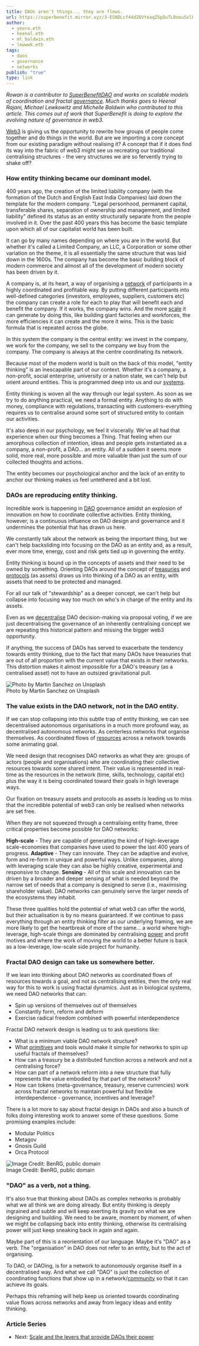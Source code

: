 ```yaml
---
title: DAOs aren't things... they are flows.
url: https://superbenefit.mirror.xyz/3-ESNDLcf44dZ6VteaqZSpQuTL0oouSxlLJwuAlcQ_s
author:
  - yeoro.eth
  - heenal.eth
  - ml_baldwin.eth
  - lewwwk.eth
tags:
  - daos
  - governance
  - networks
publish: "true"
type: link
---
```


_Rowan is a contributor to [SuperBenefitDAO](https://www.superbenefit.org/) and works on scalable models of coordination and fractal [governance](tags/governance.md). Much thanks goes to Heenal Rajani, Michael Lewkowitz and Michelle Baldwin who contributed to this article. This comes out of work that SuperBenefit is doing to explore the evolving nature of governance in web3._

[Web3](tags/blockchain.md) is giving us the opportunity to rewrite how groups of people come together and do things in the world. But are we importing a core concept from our existing paradigm without realising it? A concept that if it does find its way into the fabric of web3 might see us recreating our traditional centralising structures - the very structures we are so fervently trying to shake off?

### How entity thinking became our dominant model.

400 years ago, the creation of the limited liability company (with the formation of the Dutch and English East India Companies) laid down the template for the modern company. "Legal personhood, permanent capital, transferable shares, separation of ownership and management, and limited liability" defined its status as an entity structurally separate from the people involved in it. Over the past 400 years this has become the basic template upon which all of our capitalist world has been built.

It can go by many names depending on where you are in the world. But whether it's called a Limited Company, an LLC, a Corporation or some other variation on the theme, it is all essentially the same structure that was laid down in the 1600s. The company has become the basic building block of modern commerce and almost all of the development of modern society has been driven by it.

A company is, at its heart, a way of organising a [network](tags/networks.md) of participants in a highly coordinated and profitable way. By putting different participants into well-defined categories (investors, employees, suppliers, customers etc) the company can create a role for each to play that will benefit each and benefit the company. If it works, the company wins. And the more [scale](tags/scale.md) it can generate by doing this, like building giant factories and workforces, the more efficiencies it can create and the more it wins. This is the basic formula that is repeated across the globe.

In this system the company is the central entity: we invest in the company, we work for the company, we sell to the company we buy from the company. The company is always at the centre coordinating its network.

Because most of the modern world is built on the back of this model, "entity thinking" is an inescapable part of our context. Whether it's a company, a non-profit, social enterprise, university or a nation state, we can't help but orient around entities. This is programmed deep into us and our [systems](tags/systems.md).

Entity thinking is woven all the way through our legal system. As soon as we try to do anything practical, we need a formal entity. Anything to do with money, compliance with regulations, transacting with customers-everything requires us to centralise around some sort of structured entity to contain our activities.

It's also deep in our psychology, we feel it viscerally. We've all had that experience when our thing becomes a Thing. That feeling when our amorphous collection of intention, ideas and people gets instantiated as a company, a non-profit, a DAO... an entity. All of a sudden it seems more solid, more real, more possible and more valuable than just the sum of our collected thoughts and actions.

The entity becomes our psychological anchor and the lack of an entity to anchor our thinking makes us feel untethered and a bit lost.

### DAOs are reproducing entity thinking.

Incredible work is happening in [DAO](tags/daos.md) governance amidst an explosion of innovation on how to coordinate collective activities. Entity thinking, however, is a continuous influence on DAO design and governance and it undermines the potential that has drawn us here.

We constantly talk about the network as being the important thing, but we can't help backsliding into focusing on the DAO as an entity and, as a result, ever more time, energy, cost and risk gets tied up in governing the entity.

Entity thinking is bound up in the concepts of assets and their need to be owned by something. Orienting DAOs around the concept of [treasuries](tags/treasury.md) and [protocols](tags/protocols.md) (as assets) draws us into thinking of a DAO as an entity, with assets that need to be protected and managed.

For all our talk of "stewardship" as a deeper concept, we can't help but collapse into focusing way too much on who's in charge of the entity and its assets.

Even as we [decentralise](tags/decentralization.md) DAO decision-making via proposal voting, if we are just decentralising the governance of an inherently centralising concept we are repeating this historical pattern and missing the bigger web3 opportunity.

If anything, the success of DAOs has served to exacerbate the tendency towards entity thinking, due to the fact that many DAOs have treasuries that are out of all proportion with the current value that exists in their networks. This distortion makes it almost impossible for a DAO's treasury (as a centralised asset) not to have an outsized gravitational pull.

![Photo by Martin Sanchez on Unsplash](https://superbenefit.mirror.xyz/_next/image?url=https%3A%2F%2Fimages.mirror-media.xyz%2Fpublication-images%2F3ckOwALsBJOCbiOqkpgTp.jpg&w=3840&q=75)  
Photo by Martin Sanchez on Unsplash

### The value exists in the DAO network, not in the DAO entity.

If we can stop collapsing into this subtle trap of entity thinking, we can see decentralised autonomous organisations in a much more profound way, as decentralised autonomous networks. As centerless networks that organise themselves. As coordinated flows of [resources](tags/resources.md) across a network towards some animating goal.

We need design that recognises DAO networks as what they are: groups of actors (people and organisations) who are coordinating their collective resources towards some shared intent. Their value is represented in real-time as the resources in the network (time, skills, technology, capital etc) plus the way it is being coordinated toward their goals in high leverage ways.

Our fixation on treasury assets and protocols as assets is leading us to miss that the incredible potential of web3 can only be realised when networks are set free.

When they are not squeezed through a centralising entity frame, three critical properties become possible for DAO networks:

**High-scale** - They are capable of generating the kind of high-leverage scale-economies that companies have used to power the last 400 years of progress.
**Adaptive** - They can innovate. They can be adaptive and evolve, form and re-form in unique and powerful ways. Unlike companies, along with leveraging scale they can also be highly creative, experimental and responsive to change.
**Sensing** - All of this scale and innovation can be driven by a broader and deeper sensing of what is needed beyond the narrow set of needs that a company is designed to serve (i.e., maximising shareholder value). DAO networks can genuinely serve the larger needs of the ecosystems they inhabit.

These three qualities hold the potential of what web3 can offer the world, but their actualisation is by no means guaranteed. If we continue to pass everything through an entity thinking filter as our underlying framing, we are more likely to get the heartbreak of more of the same… a world where high-leverage, high-scale things are dominated by centralising [power](tags/power.md) and profit motives and where the work of moving the world to a better future is back as a low-leverage, low-scale side project for humanity.

### Fractal DAO design can take us somewhere better.

If we lean into thinking about DAO networks as coordinated flows of resources towards a goal, and not as centralising entities, then the only real way for this to work is using fractal dynamics. Just as in biological systems, we need DAO networks that can:

- Spin up versions of themselves out of themselves
- Constantly form, reform and deform
- Exercise radical freedom combined with powerful interdependence

Fractal DAO network design is leading us to ask questions like:

- What is a minimum viable DAO network structure?
- What [primitives](tags/primitives.md) and tools would make it simple for networks to spin up useful fractals of themselves?
- How can a treasury be a distributed function across a network and not a centralising force?
- How can part of a network reform into a new structure that fully represents the value embodied by that part of the network?
- How can tokens (meta-governance, treasury, reserve currencies) work across fractal networks to maintain powerful but flexible interdependence - governance, incentives and leverage?

There is a lot more to say about fractal design in DAOs and also a bunch of folks doing interesting work to answer some of these questions. Some promising examples include:

- Modular Politics
- Metagov
- Gnosis Guild
- Orca Protocol

![Image Credit: BenRG, public domain](https://superbenefit.mirror.xyz/_next/image?url=https%3A%2F%2Fimages.mirror-media.xyz%2Fpublication-images%2FhQzZ6vBGxJxqo9zfckkFx.png&w=3840&q=75)  
Image Credit: BenRG, public domain

### "DAO" as a verb, not a thing.

It's also true that thinking about DAOs as complex networks is probably what we all think we are doing already. But entity thinking is deeply ingrained and subtle and will keep exerting its gravity on what we are designing and building. We need to be aware, moment by moment, of when we might be collapsing back into entity thinking, otherwise its centralising power will just keep sneaking back in again and again.

Maybe part of this is a reorientation of our language. Maybe it's "DAO" as a verb. The "organisation" in DAO does not refer to an entity, but to the act of organising.

To DAO, or DAOing, is for a network to autonomously organise itself in a decentralised way. And what we call "DAO" is just the collection of coordinating functions that show up in a network/[community](tags/community.md) so that it can achieve its goals.

Perhaps this reframing will help keep us oriented towards coordinating value flows across networks and away from legacy ideas and entity thinking.

### Article Series

- Next: [Scale and the levers that provide DAOs their power](artifacts/articles/network-evolution/Scale%20and%20the%20levers%20that%20provide%20DAOs%20their%20power.md)
